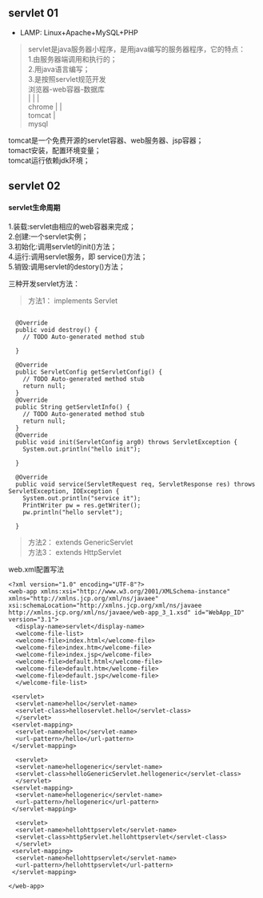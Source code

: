 ## servlet 01
* LAMP: Linux+Apache+MySQL+PHP 
> servlet是java服务器小程序，是用java编写的服务器程序，它的特点：    
1.由服务器端调用和执行的；  
2.用java语言编写；  
3.是按照servlet规范开发  
    浏览器-web容器-数据库   
       |	|     |	  		
     chrome |     |   
          tomcat  |  
                mysql  	

tomcat是一个免费开源的servlet容器、web服务器、jsp容器；  
tomact安装，配置环境变量；  	
tomcat运行依赖jdk环境；


## servlet 02


#### servlet生命周期  
 1.装载:servlet由相应的web容器来完成；    
 2.创建:一个servlet实例；  
 3.初始化:调用servlet的init()方法；   
 4.运行:调用servlet服务，即 service()方法；  
 5.销毁:调用servlet的destory()方法；  

三种开发servlet方法：  
> 方法1： implements Servlet  
```public class hello implements Servlet {

  @Override
  public void destroy() {
    // TODO Auto-generated method stub

  }

  @Override
  public ServletConfig getServletConfig() {
    // TODO Auto-generated method stub
    return null;
  }
  @Override
  public String getServletInfo() {
    // TODO Auto-generated method stub
    return null;
  }
  @Override
  public void init(ServletConfig arg0) throws ServletException {
    System.out.println("hello init");

  }

  @Override
  public void service(ServletRequest req, ServletResponse res) throws ServletException, IOException {
    System.out.println("service it");
    PrintWriter pw = res.getWriter();
    pw.println("hello servlet");

  }

```
> 方法2： extends GenericServlet    
> 方法3： extends HttpServlet  

web.xml配置写法  
```
<?xml version="1.0" encoding="UTF-8"?>
<web-app xmlns:xsi="http://www.w3.org/2001/XMLSchema-instance" xmlns="http://xmlns.jcp.org/xml/ns/javaee" xsi:schemaLocation="http://xmlns.jcp.org/xml/ns/javaee http://xmlns.jcp.org/xml/ns/javaee/web-app_3_1.xsd" id="WebApp_ID" version="3.1">
  <display-name>servlet</display-name>
  <welcome-file-list>
  <welcome-file>index.html</welcome-file>
  <welcome-file>index.htm</welcome-file>
  <welcome-file>index.jsp</welcome-file>
  <welcome-file>default.html</welcome-file>
  <welcome-file>default.htm</welcome-file>
  <welcome-file>default.jsp</welcome-file>
  </welcome-file-list>

 <servlet> 
  <servlet-name>hello</servlet-name>
  <servlet-class>helloservlet.hello</servlet-class>
  </servlet>
 <servlet-mapping>
  <servlet-name>hello</servlet-name>
  <url-pattern>/hello</url-pattern>
 </servlet-mapping>

  <servlet> 
  <servlet-name>hellogeneric</servlet-name>
  <servlet-class>helloGenericServlet.hellogeneric</servlet-class>
  </servlet>
 <servlet-mapping>
  <servlet-name>hellogeneric</servlet-name>
  <url-pattern>/hellogeneric</url-pattern>
 </servlet-mapping>

  <servlet> 
  <servlet-name>hellohttpservlet</servlet-name>
  <servlet-class>httpServlet.hellohttpservlet</servlet-class>
  </servlet>
 <servlet-mapping>
  <servlet-name>hellohttpservlet</servlet-name>
  <url-pattern>/hellohttpservlet</url-pattern>
 </servlet-mapping>

</web-app>
```
